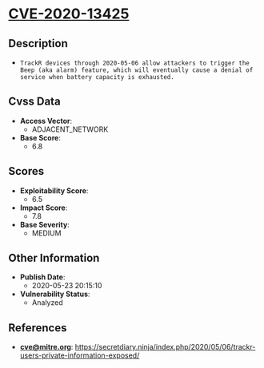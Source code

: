 
# [CVE-2020-13425](https://cve.mitre.org/cgi-bin/cvename.cgi?name=CVE-2020-13425)

## Description

- `TrackR devices through 2020-05-06 allow attackers to trigger the Beep (aka alarm) feature, which will eventually cause a denial of service when battery capacity is exhausted.`

## Cvss Data

- **Access Vector**:
  - ADJACENT_NETWORK
- **Base Score**:
  - 6.8

## Scores

- **Exploitability Score**:
  - 6.5
- **Impact Score**:
  - 7.8
- **Base Severity**:
  - MEDIUM

## Other Information

- **Publish Date**:
  - 2020-05-23 20:15:10
- **Vulnerability Status**:
  - Analyzed

## References

- **cve@mitre.org**: https://secretdiary.ninja/index.php/2020/05/06/trackr-users-private-information-exposed/
